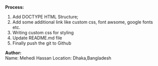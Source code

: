 <b>Process:</b>
<br />
1. Add DOCTYPE HTML Structure;
2. Add some additional link like custom css, font awsome, google fonts etc.
3. Writing custom css for styling
4. Update README.md file
5. Finally push the git to Github

<b>Author:</b>
<br />
Name: Mehedi Hassan
Location: Dhaka,Bangladesh